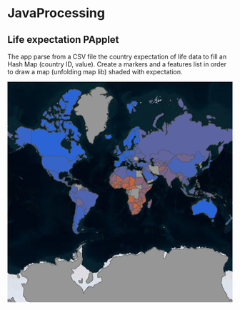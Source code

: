 # JavaProcessing

## Life expectation PApplet 
The app parse from a CSV file the country expectation of life data to fill an Hash Map (country ID, value).
Create a markers and a features list in order to draw a map (unfolding map lib) shaded with expectation. 

![world map life expectation](https://github.com/FedericoCoppo/JavaProcessing/blob/master/map.PNG)
